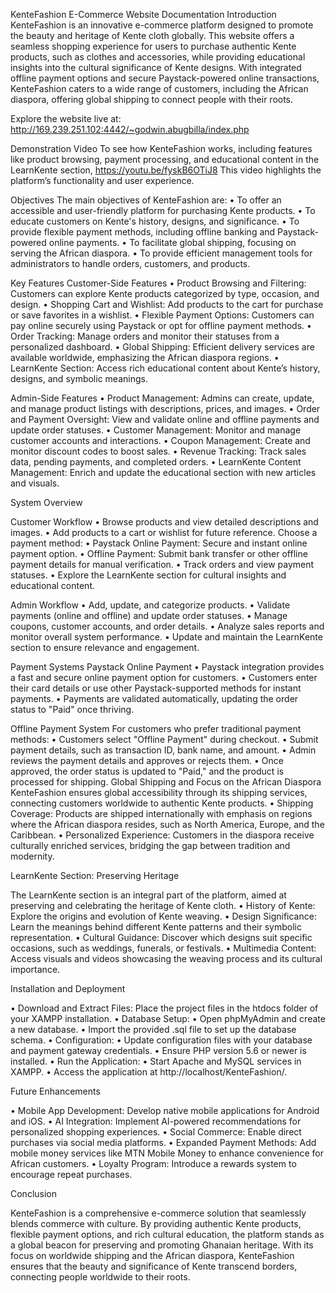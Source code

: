 KenteFashion E-Commerce Website Documentation
Introduction
KenteFashion is an innovative e-commerce platform designed to promote the beauty and heritage of Kente cloth globally. This website offers a seamless shopping experience for users to purchase authentic Kente products, such as clothes and accessories, while providing educational insights into the cultural significance of Kente designs. With integrated offline payment options and secure Paystack-powered online transactions, KenteFashion caters to a wide range of customers, including the African diaspora, offering global shipping to connect people with their roots.

Explore the website live at:  http://169.239.251.102:4442/~godwin.abugbilla/index.php

Demonstration Video
To see how KenteFashion works, including features like product browsing, payment processing, and educational content in the LearnKente section, https://youtu.be/fyskB6OTiJ8
 This video highlights the platform’s functionality and user experience.
 

Objectives
The main objectives of KenteFashion are:
•	To offer an accessible and user-friendly platform for purchasing Kente products.
•	To educate customers on Kente's history, designs, and significance.
•	To provide flexible payment methods, including offline banking and Paystack-powered online payments.
•	To facilitate global shipping, focusing on serving the African diaspora.
•	To provide efficient management tools for administrators to handle orders, customers, and products.


Key Features
Customer-Side Features
•	Product Browsing and Filtering: Customers can explore Kente products categorized by type, occasion, and design.
•	Shopping Cart and Wishlist: Add products to the cart for purchase or save favorites in a wishlist.
•	Flexible Payment Options: Customers can pay online securely using Paystack or opt for offline payment methods.
•	Order Tracking: Manage orders and monitor their statuses from a personalized dashboard.
•	Global Shipping: Efficient delivery services are available worldwide, emphasizing the African diaspora regions.
•	LearnKente Section: Access rich educational content about Kente’s history, designs, and symbolic meanings.


Admin-Side Features
•	Product Management: Admins can create, update, and manage product listings with descriptions, prices, and images.
•	Order and Payment Oversight: View and validate online and offline payments and update order statuses.
•	Customer Management: Monitor and manage customer accounts and interactions.
•	Coupon Management: Create and monitor discount codes to boost sales.
•	Revenue Tracking: Track sales data, pending payments, and completed orders.
•	LearnKente Content Management: Enrich and update the educational section with new articles and visuals.


System Overview


Customer Workflow
•	Browse products and view detailed descriptions and images.
•	Add products to a cart or wishlist for future reference.
Choose a payment method: 
•	Paystack Online Payment: Secure and instant online payment option.
•	Offline Payment: Submit bank transfer or other offline payment details for manual verification.
•	Track orders and view payment statuses.
•	Explore the LearnKente section for cultural insights and educational content.



Admin Workflow
•	Add, update, and categorize products.
•	Validate payments (online and offline) and update order statuses.
•	Manage coupons, customer accounts, and order details.
•	Analyze sales reports and monitor overall system performance.
•	Update and maintain the LearnKente section to ensure relevance and engagement.


Payment Systems
Paystack Online Payment
•	Paystack integration provides a fast and secure online payment option for customers.
•	Customers enter their card details or use other Paystack-supported methods for instant payments.
•	Payments are validated automatically, updating the order status to "Paid" once thriving.

Offline Payment System
For customers who prefer traditional payment methods:
•	Customers select "Offline Payment" during checkout.
•	Submit payment details, such as transaction ID, bank name, and amount.
•	Admin reviews the payment details and approves or rejects them.
•	Once approved, the order status is updated to "Paid," and the product is processed for shipping.
Global Shipping and Focus on the African Diaspora
KenteFashion ensures global accessibility through its shipping services, connecting customers worldwide to authentic Kente products.
•	Shipping Coverage: Products are shipped internationally with emphasis on regions where the African diaspora resides, such as North America, Europe, and the Caribbean.
•	Personalized Experience: Customers in the diaspora receive culturally enriched services, bridging the gap between tradition and modernity.

LearnKente Section: Preserving Heritage


The LearnKente section is an integral part of the platform, aimed at preserving and celebrating the heritage of Kente cloth.
•	History of Kente: Explore the origins and evolution of Kente weaving.
•	Design Significance: Learn the meanings behind different Kente patterns and their symbolic representation.
•	Cultural Guidance: Discover which designs suit specific occasions, such as weddings, funerals, or festivals.
•	Multimedia Content: Access visuals and videos showcasing the weaving process and its cultural importance.


Installation and Deployment


•	Download and Extract Files:
Place the project files in the htdocs folder of your XAMPP installation.
•	Database Setup:
•	Open phpMyAdmin and create a new database.
•	Import the provided .sql file to set up the database schema.
•	Configuration:
•	Update configuration files with your database and payment gateway credentials.
•	Ensure PHP version 5.6 or newer is installed.
•	Run the Application:
•	Start Apache and MySQL services in XAMPP.
•	Access the application at http://localhost/KenteFashion/.


Future Enhancements


•	Mobile App Development: Develop native mobile applications for Android and iOS.
•	AI Integration: Implement AI-powered recommendations for personalized shopping experiences.
•	Social Commerce: Enable direct purchases via social media platforms.
•	Expanded Payment Methods: Add mobile money services like MTN Mobile Money to enhance convenience for African customers.
•	Loyalty Program: Introduce a rewards system to encourage repeat purchases.


Conclusion

KenteFashion is a comprehensive e-commerce solution that seamlessly blends commerce with culture. By providing authentic Kente products, flexible payment options, and rich cultural education, the platform stands as a global beacon for preserving and promoting Ghanaian heritage. With its focus on worldwide shipping and the African diaspora, KenteFashion ensures that the beauty and significance of Kente transcend borders, connecting people worldwide to their roots.
